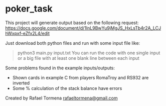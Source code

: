 # poker_task


This project will generate output based on the following request:
https://docs.google.com/document/d/1InL9BwYu9jMgJS_HxLsTb4r2A_LCJhWxpxf-eZfx2L4/edit


Just download both python files and run with some input file like:
> python3 main.py input.txt
You can run the code with one single input or a big file with at least one blank line between each input


Some problems found in the example inputs/outputs:
- Shown cards in example C from players RomaTroy and RS932 are inverted
- Some % calculation of the stack balance have errors



Created by Rafael Tormena
rafaeltormena@gmail.com
